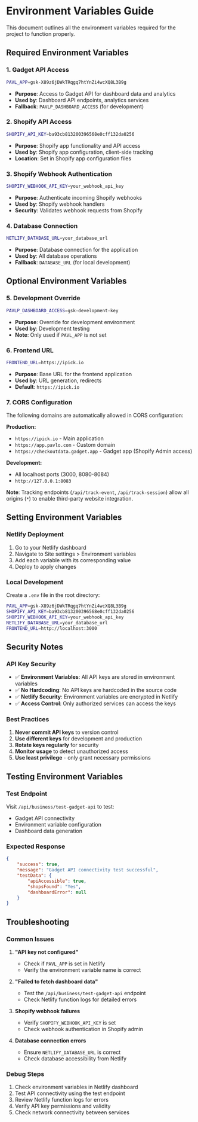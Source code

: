 # Environment Variables Guide

This document outlines all the environment variables required for the project to
function properly.

## Required Environment Variables

### 1. Gadget API Access

```bash
PAVL_APP=gsk-X89z6jDWkTRqgq7htYnZi4wcXQ8L3B9g
```

- **Purpose**: Access to Gadget API for dashboard data and analytics
- **Used by**: Dashboard API endpoints, analytics services
- **Fallback**: `PAVLP_DASHBOARD_ACCESS` (for development)

### 2. Shopify API Access

```bash
SHOPIFY_API_KEY=ba93cb813200396568e0cff132da0256
```

- **Purpose**: Shopify app functionality and API access
- **Used by**: Shopify app configuration, client-side tracking
- **Location**: Set in Shopify app configuration files

### 3. Shopify Webhook Authentication

```bash
SHOPIFY_WEBHOOK_API_KEY=your_webhook_api_key
```

- **Purpose**: Authenticate incoming Shopify webhooks
- **Used by**: Shopify webhook handlers
- **Security**: Validates webhook requests from Shopify

### 4. Database Connection

```bash
NETLIFY_DATABASE_URL=your_database_url
```

- **Purpose**: Database connection for the application
- **Used by**: All database operations
- **Fallback**: `DATABASE_URL` (for local development)

## Optional Environment Variables

### 5. Development Override

```bash
PAVLP_DASHBOARD_ACCESS=gsk-development-key
```

- **Purpose**: Override for development environment
- **Used by**: Development testing
- **Note**: Only used if `PAVL_APP` is not set

### 6. Frontend URL

```bash
FRONTEND_URL=https://ipick.io
```

- **Purpose**: Base URL for the frontend application
- **Used by**: URL generation, redirects
- **Default**: `https://ipick.io`

### 7. CORS Configuration

The following domains are automatically allowed in CORS configuration:

**Production:**
- `https://ipick.io` - Main application
- `https://app.pavlo.com` - Custom domain
- `https://checkoutdata.gadget.app` - Gadget app (Shopify Admin access)

**Development:**
- All localhost ports (3000, 8080-8084)
- `http://127.0.0.1:8083`

**Note**: Tracking endpoints (`/api/track-event`, `/api/track-session`) allow all origins (`*`) to enable third-party website integration.

## Setting Environment Variables

### Netlify Deployment

1. Go to your Netlify dashboard
2. Navigate to Site settings > Environment variables
3. Add each variable with its corresponding value
4. Deploy to apply changes

### Local Development

Create a `.env` file in the root directory:

```bash
PAVL_APP=gsk-X89z6jDWkTRqgq7htYnZi4wcXQ8L3B9g
SHOPIFY_API_KEY=ba93cb813200396568e0cff132da0256
SHOPIFY_WEBHOOK_API_KEY=your_webhook_api_key
NETLIFY_DATABASE_URL=your_database_url
FRONTEND_URL=http://localhost:3000
```

## Security Notes

### API Key Security

- ✅ **Environment Variables**: All API keys are stored in environment variables
- ✅ **No Hardcoding**: No API keys are hardcoded in the source code
- ✅ **Netlify Security**: Environment variables are encrypted in Netlify
- ✅ **Access Control**: Only authorized services can access the keys

### Best Practices

1. **Never commit API keys** to version control
2. **Use different keys** for development and production
3. **Rotate keys regularly** for security
4. **Monitor usage** to detect unauthorized access
5. **Use least privilege** - only grant necessary permissions

## Testing Environment Variables

### Test Endpoint

Visit `/api/business/test-gadget-api` to test:

- Gadget API connectivity
- Environment variable configuration
- Dashboard data generation

### Expected Response

```json
{
    "success": true,
    "message": "Gadget API connectivity test successful",
    "testData": {
        "apiAccessible": true,
        "shopsFound": "Yes",
        "dashboardError": null
    }
}
```

## Troubleshooting

### Common Issues

1. **"API key not configured"**
   - Check if `PAVL_APP` is set in Netlify
   - Verify the environment variable name is correct

2. **"Failed to fetch dashboard data"**
   - Test the `/api/business/test-gadget-api` endpoint
   - Check Netlify function logs for detailed errors

3. **Shopify webhook failures**
   - Verify `SHOPIFY_WEBHOOK_API_KEY` is set
   - Check webhook authentication in Shopify admin

4. **Database connection errors**
   - Ensure `NETLIFY_DATABASE_URL` is correct
   - Check database accessibility from Netlify

### Debug Steps

1. Check environment variables in Netlify dashboard
2. Test API connectivity using the test endpoint
3. Review Netlify function logs for errors
4. Verify API key permissions and validity
5. Check network connectivity between services
